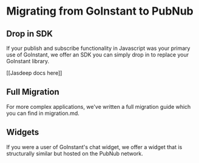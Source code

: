 # Migrating from GoInstant to PubNub

## Drop in SDK

If your publish and subscribe functionality in Javascript was your primary use of GoInstant, we offer an SDK you can simply drop in to replace your GoInstant library.

[[Jasdeep docs here]]

## Full Migration

For more complex applications, we've written a full migration guide which you can find in migration.md.

## Widgets

If you were a user of GoInstant's chat widget, we offer a widget that is structurally similar but hosted on the PubNub network.